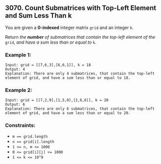## 3070. Count Submatrices with Top-Left Element and Sum Less Than k

You are given a **0-indexed** integer matrix ```grid``` and an integer ```k```.

Return *the **number** of submatrices that contain the top-left element of the* ```grid```, *and have a sum less than or equal to* ```k```.

### Example 1:
```
Input: grid = [[7,6,3],[6,6,1]], k = 18
Output: 4
Explanation: There are only 4 submatrices, that contain the top-left element of grid, and have a sum less than or equal to 18.
```
### Example 2:
```
Input: grid = [[7,2,9],[1,5,0],[2,6,6]], k = 20
Output: 6
Explanation: There are only 6 submatrices, that contain the top-left element of grid, and have a sum less than or equal to 20.
```

### Constraints:

* ```m == grid.length```
* ```n == grid[i].length```
* ```1 <= n, m <= 1000```
* ```0 <= grid[i][j] <= 1000```
* ```1 <= k <= 10^9```
